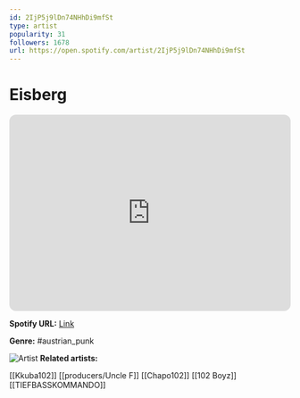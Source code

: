 ```yaml
---
id: 2IjP5j9lDn74NHhDi9mfSt
type: artist
popularity: 31
followers: 1678
url: https://open.spotify.com/artist/2IjP5j9lDn74NHhDi9mfSt
---
```

# Eisberg

<iframe style="border-radius:12px" src="https://open.spotify.com/embed/artist/2IjP5j9lDn74NHhDi9mfSt" width="100%" height="352" frameBorder="0" allowfullscreen="" allow="autoplay; clipboard-write; encrypted-media; fullscreen; picture-in-picture" loading="lazy"></iframe>

**Spotify URL:** [Link](https://open.spotify.com/artist/2IjP5j9lDn74NHhDi9mfSt)

**Genre:**  #austrian_punk

![Artist](https://i.scdn.co/image/ab6761610000e5ebf957e06ddf1a61044f96ae27)
**Related artists:**

[[Kkuba102]]
[[producers/Uncle F]]
[[Chapo102]]
[[102 Boyz]]
[[TIEFBASSKOMMANDO]]
